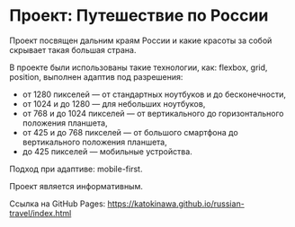 # Проект: Путешествие по России

Проект посвящен дальним краям России и какие красоты за собой скрывает такая большая страна.

В проекте были использованы такие технологии, как: flexbox, grid, position, выполнен адаптив под разрешения:
* от 1280 пикселей — от стандартных ноутбуков и до бесконечности,
* от 1024 и до 1280 — для небольших ноутбуков,
* от 768 и до 1024 пикселей — от вертикального до горизонтального положения планшета,
* от 425 и до 768 пикселей — от большого смартфона до вертикального положения планшета,
* до 425 пикселей — мобильные устройства.

Подход при адаптиве: mobile-first.

Проект является информативным.

Ссылка на GitHub Pages:
https://katokinawa.github.io/russian-travel/index.html
